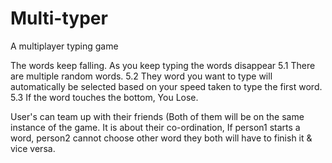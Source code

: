 # Multi-typer
A multiplayer typing game

The words keep falling.
As you keep typing the words disappear
  5.1 There are multiple random words.
  5.2 They word you want to type will automatically be selected based on your speed taken to type the first word.
  5.3 If the word touches the bottom, You Lose.
  
  User's can team up with their friends (Both of them will be on the same instance of the game. It is about their co-ordination,
  If person1 starts a word, person2 cannot choose other word they both will have to finish it & vice versa.
